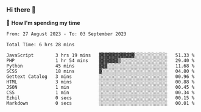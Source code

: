 ### Hi there 👋

🐛 **How I'm spending my time**
<!--START_SECTION:waka-->

```all_time
From: 27 August 2023 - To: 03 September 2023

Total Time: 6 hrs 28 mins

JavaScript        3 hrs 19 mins   ▓▓▓▓▓▓▓▓▓▓▓▓▓░░░░░░░░░░░░   51.33 %
PHP               1 hr 54 mins    ▓▓▓▓▓▓▓▒░░░░░░░░░░░░░░░░░   29.40 %
Python            45 mins         ▓▓▓░░░░░░░░░░░░░░░░░░░░░░   11.68 %
SCSS              18 mins         ▓░░░░░░░░░░░░░░░░░░░░░░░░   04.80 %
Gettext Catalog   3 mins          ░░░░░░░░░░░░░░░░░░░░░░░░░   00.96 %
HTML              3 mins          ░░░░░░░░░░░░░░░░░░░░░░░░░   00.88 %
JSON              1 min           ░░░░░░░░░░░░░░░░░░░░░░░░░   00.45 %
CSS               1 min           ░░░░░░░░░░░░░░░░░░░░░░░░░   00.34 %
Ezhil             0 secs          ░░░░░░░░░░░░░░░░░░░░░░░░░   00.15 %
Markdown          0 secs          ░░░░░░░░░░░░░░░░░░░░░░░░░   00.01 %
```

<!--END_SECTION:waka-->

<!--
**cugel2/cugel2** is a ✨ _special_ ✨ repository because its `README.md` (this file) appears on your GitHub profile.

Here are some ideas to get you started:

- 🔭 I’m currently working on ...
- 🌱 I’m currently learning ...
- 👯 I’m looking to collaborate on ...
- 🤔 I’m looking for help with ...
- 💬 Ask me about ...
- 📫 How to reach me: ...
- 😄 Pronouns: ...
- ⚡ Fun fact: ...
-->

